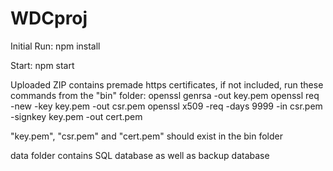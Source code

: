 # WDCproj

Initial Run:
npm install

Start:
npm start

Uploaded ZIP contains premade https certificates, if not included, run these commands from the "bin" folder:
openssl genrsa -out key.pem
openssl req -new -key key.pem -out csr.pem
openssl x509 -req -days 9999 -in csr.pem -signkey key.pem -out cert.pem

"key.pem", "csr.pem" and "cert.pem" should exist in the bin folder

data folder contains SQL database as well as backup database